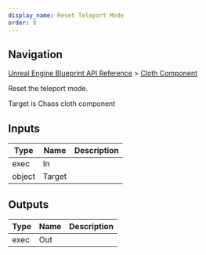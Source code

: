 ```yaml
---
display_name: Reset Teleport Mode
order: 8
---
```

## Navigation

[Unreal Engine Blueprint API Reference](https://dev.epicgames.com/documentation/en-us/unreal-engine/BlueprintAPI) > [Cloth Component](https://dev.epicgames.com/documentation/en-us/unreal-engine/BlueprintAPI/ClothComponent)

Reset the teleport mode.

Target is Chaos cloth component

## Inputs

| Type | Name | Description |
| --- | --- | --- |
| exec | In |  |
| object | Target |  |

## Outputs

| Type | Name | Description |
| --- | --- | --- |
| exec | Out |  |
